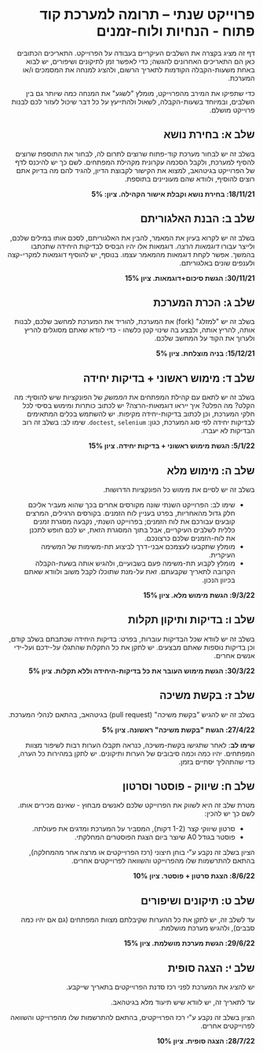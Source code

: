 <div dir='rtl' lang='he'>

# פרוייקט שנתי – תרומה למערכת קוד פתוח - הנחיות ולוח-זמנים

דף זה מציג בקצרה את השלבים העיקריים בעבודה על הפרוייקט. התאריכים הכתובים כאן הם התאריכים האחרונים להגשה; כדי לאפשר זמן לתיקונים ושיפורים, יש לבוא באחת משעות-הקבלה הקודמות לתאריך הרשום, ולהציג למנחה את המסמכים ו/או המערכת.

כדי שתפיקו את המירב מהפרוייקט, מומלץ "לשגע" את המנחה כמה שיותר גם בין השלבים, ובמיוחד בשעות-הקבלה, לשאול ולהתייעץ על כל דבר שיכול לעזור לכם לבנות פרוייקט מושלם. 


## שלב א: בחירת נושא
בשלב זה יש לבחור מערכת קוד-פתוח שרוצים לתרום לה, 
 לבחור את התוספת שרוצים להסיף למערכת,
ולקבל הסכמה עקרונית מקהילת המפתחים.
לשם כך יש להיכנס לדף של הפרוייקט בגיטהאב, למצוא את הקישור לקבוצת הדיון,
להגיד להם מה בדיוק אתם רוצים להוסיף, ולוודא שהם מעוניינים בתוספת.

**18/11/21: בחירת נושא וקבלת אישור הקהילה. ציון: 5%**


## שלב ב: הבנת האלגוריתם
בשלב זה יש לקרוא בעיון את המאמר, להבין את האלגוריתם, לסכם אותו במילים שלכם,
ולייצר עבורו
*דוגמאות הרצה*.
דוגמאות אלו יהיו הבסיס לבדיקות היחידה שתכתבו בהמשך.
אפשר לקחת דוגמאות מהמאמר עצמו. בנוסף, יש להוסיף דוגמאות למקרי-קצה
ולענפים שונים באלגוריתם.

**30/11/21: הגשת סיכום+דוגמאות. ציון 15%**


## שלב ג: הכרת המערכת
בשלב זה יש "למזלג" (fork) 
את המערכת, להוריד את המערכת למחשב שלכם, לבנות אותה, להריץ אותה,
ולבצע בה שינוי קטן כלשהו - כדי לוודא שאתם מסוגלים להריץ ולערוך את הקוד על המחשב שלכם.

**15/12/21: בניה מוצלחת. ציון 5%**


## שלב ד: מימוש ראשוני + בדיקות יחידה
בשלב זה 
יש לתאם עם קהילת המפתחים את *הממשק* של הפונקציות שיש להוסיף:
מה הקלט? מה הפלט? איך ייראו דוגמאות-הרצה?
 יש לכתוב כותרות ומימוש בסיסי לכל חלקי המערכת, 
וכן לכתוב בדיקות-יחידה מקיפות.
יש להשתמש בכלים המתאימים לבדיקות יחידה לפי סוג המערכת, כגון:
`doctest`, `selenium`.
שימו לב: בשלב זה רוב הבדיקות לא יעברו. 

**5/1/22: הגשת מימוש ראשוני + בדיקות יחידה. ציון 15%**


## שלב ה: מימוש מלא
בשלב זה יש לסיים את מימוש כל הפונקציות הדרושות.

* שימו לב: הפרוייקט השנתי שונה מקורסים אחרים בכך שהוא מעביר אליכם חלק גדול מהאחריות, בפרט בעניין לוח הזמנים. בקורסים הרגילים, המרצים קובעים עבורכם את לוח הזמנים; בפרוייקט השנתי, נקבעה מסגרת זמנים כללית לשלבים העיקריים, אבל בתוך המסגרת הזאת, יש לכם חופש לתכנן את לוח-הזמנים שלכם כרצונכם. 
* מומלץ שתקבעו לעצמכם אבני-דרך לביצוע תת-משימות של המשימה העיקרית.
* מומלץ לקבוע תת-משימה פעם בשבועיים, ולהגיש אותה בשעת-הקבלה הקרובה לתאריך שקבעתם. זאת על-מנת שתוכלו לקבל משוב ולוודא שאתם בכיוון הנכון.

**9/3/22: הגשת מימוש מלא. ציון 15%**


## שלב ו: בדיקות ותיקון תקלות
בשלב זה יש לוודא שכל הבדיקות עוברות, בפרט: בדיקות היחידה שכתבתם בשלב קודם,
וכן בדיקות נוספות שאתם מבצעים.
יש לתקן את כל התקלות שהתגלו על-ידכם ועל-ידי אנשים אחרים.

**30/3/22: הגשת מימוש העובר את כל בדיקות-היחידה וללא תקלות. ציון 5%**


## שלב ז: בקשת משיכה
בשלב זה יש להגיש 
"בקשת משיכה"
(pull request) 
בגיטהאב, בהתאם לנהלי המערכת.

**27/4/22: הגשת "בקשת משיכה" ראשונה. ציון 5%**

**שימו לב**:
לאחר שתגישו בקשת-משיכה, כנראה תקבלו הערות רבות לשיפור מצוות המפתחים.
יהיו כמה וכמה סיבובים של הערות ותיקונים. יש לתקן במהירות כל הערה,
כדי שהתהליך יסתיים בזמן.


## שלב ח: שיווק - פוסטר וסרטון

מטרת שלב זה היא לשווק את הפרוייקט שלכם לאנשים מבחוץ - שאינם מכירים אותו.
לשם כך יש להכין:

* סרטון שיווקי קצר (1-2 דקות), המסביר על המערכת ומדגים את פעולתה.
* פוסטר בגודל A0 שיוצר ביום הצגת הפוסטרים המחלקתי.

הציון בשלב זה נקבע ע"י בוחן חיצוני (רכז הפרוייקטים או מרצה אחר מהמחלקה),
בהתאם להתרשמות שלו מהפרוייקט והשוואה לפרוייקטים אחרים.

**8/6/22: הצגת סרטון + פוסטר. ציון 10%**


## שלב ט: תיקונים ושיפורים
עד לשלב זה, יש לתקן את כל ההערות שקיבלתם מצוות המפתחים
(גם אם יהיו כמה סבבים),
ולהגיש מערכת מושלמת.

**29/6/22: הגשת מערכת מושלמת. ציון 15%**



## שלב י: הצגה סופית

יש להציג את המערכת לפני רכז סדנת הפרוייקטים בתאריך שייקבע.

עד לתאריך זה, יש לוודא שיש תיעוד מלא בגיטהאב.

הציון בשלב זה נקבע ע"י רכז הפרוייקטים,
בהתאם להתרשמות שלו מהפרוייקט והשוואה לפרוייקטים אחרים.

**28/7/22: הצגה סופית. ציון 10%**


</div>
